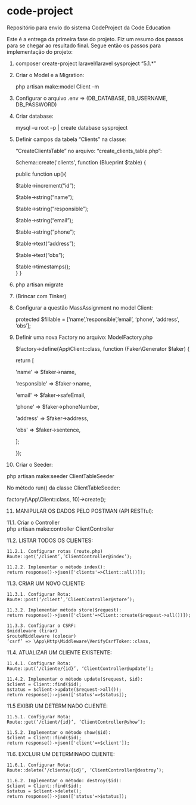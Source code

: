 # code-project
Repositório para envio do sistema CodeProject da Code Education

Este é a entrega da primeira fase do projeto.
Fiz um resumo dos passos para se chegar ao resultado final.
Segue então os passos para implementação do projeto:

1.	composer create-project laravel/laravel sysproject “5.1.*”

2.	Criar o Model e a Migration:
    
    php artisan make:model Client –m

3.	Configurar o arquivo .env => (DB_DATABASE, DB_USERNAME, DB_PASSWORD)

4.	Criar database: 
    
    mysql –u root –p | create database sysproject

5.	Definir campos da tabela “Clients” na classe: 
  
    “CreateClientsTable” no arquivo: “create_clients_table.php”:

      Schema::create('clients', function (Blueprint $table) {
    
      public function up(){
    
      $table->increment(“id”);      
    
      $table->string(“name”);
    
      $table->string(“responsible”);
    
      $table->string(“email”);
    
      $table->string(“phone”);
    
      $table->text(“address”);
    
      $table->text(“obs”);
    
      $table->timestamps();  
    }
   }

6.	php artisan migrate

7.	(Brincar com Tinker)

8.	Configurar a questão MassAssignment no model Client:

    protected $fillable = [‘name’,’responsible’,’email’, ‘phone’, ‘address’, ‘obs’];

9.	Definir uma nova Factory no arquivo: ModelFactory.php

    $factory->define(App\Client::class, function (Faker\Generator $faker) {
    
    return [
    
      'name' => $faker->name,
      
      'responsible' => $faker->name,
      
      'email' => $faker->safeEmail,
      
      'phone' => $faker->phoneNumber,
      
      'address' => $faker->address,
      
      'obs'	=> $faker->sentence,
    
    ];

    });

10.	Criar o Seeder:

  php artisan make:seeder ClientTableSeeder

  No método run() da classe ClientTableSeeder:

   factory(\App\Client::class, 10)->create();

11.	MANIPULAR OS DADOS PELO POSTMAN (API RESTful):

  11.1.	Criar o Controller  
      php artisan make:controller ClientController  
  
  11.2.	 LISTAR TODOS OS CLIENTES:    
    
    11.2.1.	Configurar rotas (route.php)
    Route::get(‘/client’,’ClientController@index’);    
    
    11.2.2.	Implementar o método index(): 
    return response()->json(['clients'=>Client::all()]);

  11.3.	CRIAR UM NOVO CLIENTE:    
    
    11.3.1.	Configurar Rota: 
    Route::post(‘/client’,’ClientController@store’);    
    
    11.3.2.	Implementar método store($request): 
    return response()->json(['client'=>Client::create($request->all())]);    
    
    11.3.3.	Configurar o CSRF:
    $middleware (tirar)
    $routeMiddleware (colocar)
    ‘csrf’ => \App\Http\Middleware\VerifyCsrfToken::class,

  11.4.	ATUALIZAR UM CLIENTE EXISTENTE:    
    
    11.4.1.	Configurar Rota:
    Route::put(‘/cliente/{id}’, ‘ClientController@update’);      
    
    11.4.2.	Implementar o método update($request, $id): 
    $client = Client::find($id);
    $status = $client->update($request->all());
    return response()->json(['status'=>$status]);

  11.5	EXIBIR UM DETERMINADO CLIENTE:   
    
    11.5.1.	Configurar Rota: 
    Route::get(‘/client/{id}’, ‘ClientController@show’);   
    
    11.5.2.	Implementar o método show($id): 
    $client = Client::find($id);
    return response()->json(['client'=>$client']);
    
  11.6.	EXCLUIR UM DETERMINADO CLIENTE:   
    
    11.6.1. Configurar Rota:
    Route::delete(‘/cliente/{id}’, ‘ClientController@destroy’);   
    
    11.6.2.	Implementar o método: destroy($id):   
    $client = Client::find($id);
    $status = $client->delete();   
    return response()->json(['status'=>$status]);

